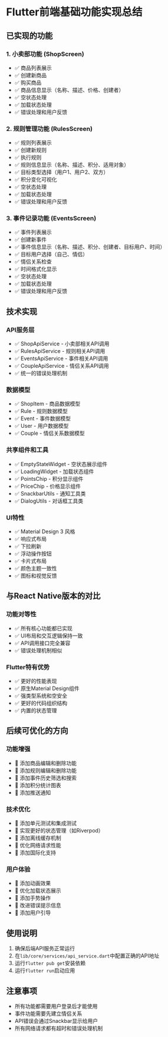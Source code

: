 # Flutter前端基础功能实现总结

## 已实现的功能

### 1. 小卖部功能 (ShopScreen)
- ✅ 商品列表展示
- ✅ 创建新商品
- ✅ 购买商品
- ✅ 商品信息显示（名称、描述、价格、创建者）
- ✅ 空状态处理
- ✅ 加载状态处理
- ✅ 错误处理和用户反馈

### 2. 规则管理功能 (RulesScreen)
- ✅ 规则列表展示
- ✅ 创建新规则
- ✅ 执行规则
- ✅ 规则信息显示（名称、描述、积分、适用对象）
- ✅ 目标类型选择（用户1、用户2、双方）
- ✅ 积分变化可视化
- ✅ 空状态处理
- ✅ 加载状态处理
- ✅ 错误处理和用户反馈

### 3. 事件记录功能 (EventsScreen)
- ✅ 事件列表展示
- ✅ 创建新事件
- ✅ 事件信息显示（名称、描述、积分、创建者、目标用户、时间）
- ✅ 目标用户选择（自己、情侣）
- ✅ 情侣关系检查
- ✅ 时间格式化显示
- ✅ 空状态处理
- ✅ 加载状态处理
- ✅ 错误处理和用户反馈

## 技术实现

### API服务层
- ✅ ShopApiService - 小卖部相关API调用
- ✅ RulesApiService - 规则相关API调用
- ✅ EventsApiService - 事件相关API调用
- ✅ CoupleApiService - 情侣关系API调用
- ✅ 统一的错误处理机制

### 数据模型
- ✅ ShopItem - 商品数据模型
- ✅ Rule - 规则数据模型
- ✅ Event - 事件数据模型
- ✅ User - 用户数据模型
- ✅ Couple - 情侣关系数据模型

### 共享组件和工具
- ✅ EmptyStateWidget - 空状态展示组件
- ✅ LoadingWidget - 加载状态组件
- ✅ PointsChip - 积分显示组件
- ✅ PriceChip - 价格显示组件
- ✅ SnackbarUtils - 通知工具类
- ✅ DialogUtils - 对话框工具类

### UI特性
- ✅ Material Design 3 风格
- ✅ 响应式布局
- ✅ 下拉刷新
- ✅ 浮动操作按钮
- ✅ 卡片式布局
- ✅ 颜色主题一致性
- ✅ 图标和视觉反馈

## 与React Native版本的对比

### 功能对等性
- ✅ 所有核心功能都已实现
- ✅ UI布局和交互逻辑保持一致
- ✅ API调用接口完全兼容
- ✅ 错误处理机制相似

### Flutter特有优势
- ✅ 更好的性能表现
- ✅ 原生Material Design组件
- ✅ 强类型系统和空安全
- ✅ 更好的代码组织结构
- ✅ 内置的状态管理

## 后续可优化的方向

### 功能增强
- 🔄 添加商品编辑和删除功能
- 🔄 添加规则编辑和删除功能
- 🔄 添加事件历史筛选和搜索
- 🔄 添加积分统计图表
- 🔄 添加推送通知

### 技术优化
- 🔄 添加单元测试和集成测试
- 🔄 实现更好的状态管理（如Riverpod）
- 🔄 添加离线缓存机制
- 🔄 优化网络请求性能
- 🔄 添加国际化支持

### 用户体验
- 🔄 添加动画效果
- 🔄 优化加载状态展示
- 🔄 添加手势操作
- 🔄 改进错误提示信息
- 🔄 添加用户引导

## 使用说明

1. 确保后端API服务正常运行
2. 在`lib/core/services/api_service.dart`中配置正确的API地址
3. 运行`flutter pub get`安装依赖
4. 运行`flutter run`启动应用

## 注意事项

- 所有功能都需要用户登录后才能使用
- 事件功能需要先建立情侣关系
- API错误会通过Snackbar显示给用户
- 所有网络请求都有超时和错误处理机制
